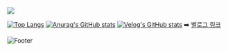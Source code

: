 <img src="https://capsule-render.vercel.app/api?type=waving&color=auto&height=200&section=header&text=leejinagood_Github&fontSize=70" />

[![Top Langs](https://github-readme-stats.vercel.app/api/top-langs/?username=leejinagood)](https://github.com/leejinagood/github-readme-stats)
[![Anurag's GitHub stats](https://github-readme-stats.vercel.app/api?username=leejinagood)](https://github.com/leejinagood/github-readme-stats)
[![Velog's GitHub stats](https://velog-readme-stats.vercel.app/api?name=leejinagood)]([벨로그링크](https://velog.io/@leejinagood/%EC%9B%B9-%EA%B8%B0%EB%B3%B8-%EC%A7%80%EC%8B%9D-1)) ➡️ <a href="https://velog.io/@leejinagood">벨로그 링크</a>

![Footer](https://capsule-render.vercel.app/api?type=waving&color=auto&height=200&section=footer)

<!--
**leejinagood/leejinagood** is a ✨ _special_ ✨ repository because its `README.md` (this file) appears on your GitHub profile.

Here are some ideas to get you started:

- 🔭 I’m currently working on ...
- 🌱 I’m currently learning ...
- 👯 I’m looking to collaborate on ...
- 🤔 I’m looking for help with ...
- 💬 Ask me about ...
- 📫 How to reach me: ...
- 😄 Pronouns: ...
- ⚡ Fun fact: ...
-->
